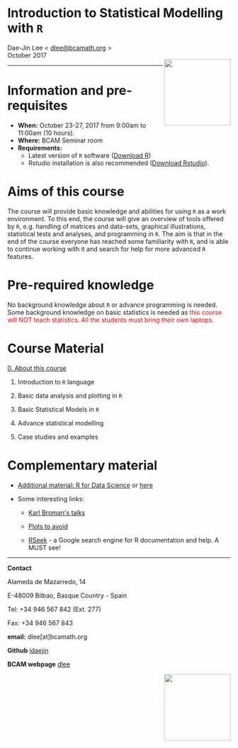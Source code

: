 # **Introduction to Statistical Modelling with `R`**
Dae-Jin Lee < dlee@bcamath.org >  
October 2017  
<img src="http://www.bcamath.org/public_images/logo_bcam.jpg" style="width: 150px;" align="right">

----------------------------

# Information and pre-requisites

* **When:** October 23-27, 2017 from 9:00am to 11:00am (10 hours). 
* **Where:** BCAM Seminar room
* **Requirements:**
    * Latest version of `R` software (<a href="https://www.r-project.org" target="_blank">Download R</a>)
    * Rstudio installation is also recommended (<a href="https://www.rstudio.com" target="_blank">Download Rstudio</a>).

<!---

```r
install.packages(c("MASS","DAAG","effects","ggplot2","gdata","foreign","Hmisc","xlsx","psych","graphics","gplots","calibrate","corrplot","RgoogleMaps","ggmap"))
```
--->

# Aims of this course

The course will provide basic knowledge and abilities for using `R` as a work environment. To this end, the course will give an overview of tools offered by `R`, e.g. handling of matrices and data-sets, graphical illustrations, statistical tests and analyses, and programming in `R`. The aim is that in the end of the course everyone has reached some familiarity with `R`, and is able to continue working with it and search for help for more advanced `R` features.

# Pre-required knowledge

No background knowledge about `R` or advance programming is needed. Some background knowledge on basic statistics is needed as <span style="color:red">this course will NOT teach statistics.</span>  <span style="color:red">All the students must bring their own laptops.</span>

<!--* **Download all material** [here](http://idaejin.github.io/bcam-courses/neiker-2016/material.zip)
-->


# Course Material

  [0. About this course](Ch0.html)
  
  1. Introduction to `R` language
  
  2. Basic data analysis and plotting in `R`
   
  3. Basic Statistical Models in `R`

  4. Advance statistical modelling
  
  5. Case studies and examples
  

# Complementary material

  * [Additional material: R for Data Science](http://r4ds.had.co.nz/) or [here](http://courses.had.co.nz/)

  * Some interesting links:
  
      + [Karl Broman's talks](http://kbroman.org/pages/talks.html)
      
      + [Plots to avoid](http://genomicsclass.github.io/book/pages/plots_to_avoid.html)
      
      + [RSeek](http://rseek.org/) - a Google search engine for R documentation and help. A MUST see!
      
-----------------------------------------------------

**Contact**

Alameda de Mazarredo, 14

E-48009 Bilbao, Basque Country - Spain

Tel: +34 946 567 842 (Ext. 277)

Fax: +34 946 567 843

**email:** dlee[at]bcamath.org

**Github** [idaejin](https://github.com/idaejin/)

**BCAM webpage** [dlee](http://www.bcamath.org/en/people/dlee)

<img src="http://www.bcamath.org/public_images/logo_bcam.jpg" style="width: 150px;" align="right">


